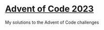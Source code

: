 # [Advent of Code 2023](https://adventofcode.com/2023)

My solutions to the Advent of Code challenges
